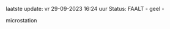 laatste update: 
vr 29-09-2023 16:24   uur 
Status: FAALT - geel - 
<div class="service Y">microstation</div>